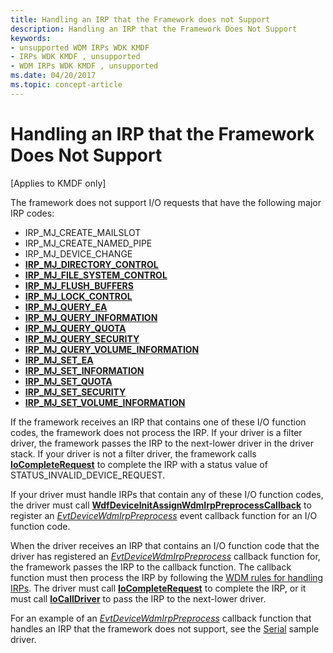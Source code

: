 ```yaml
---
title: Handling an IRP that the Framework does not Support
description: Handling an IRP that the Framework Does Not Support
keywords:
- unsupported WDM IRPs WDK KMDF
- IRPs WDK KMDF , unsupported
- WDM IRPs WDK KMDF , unsupported
ms.date: 04/20/2017
ms.topic: concept-article
---
```


# Handling an IRP that the Framework Does Not Support


\[Applies to KMDF only\]

The framework does not support I/O requests that have the following major IRP codes:

-   IRP\_MJ\_CREATE\_MAILSLOT
-   IRP\_MJ\_CREATE\_NAMED\_PIPE
-   IRP\_MJ\_DEVICE\_CHANGE
-   [**IRP\_MJ\_DIRECTORY\_CONTROL**](../ifs/irp-mj-directory-control.md)
-   [**IRP\_MJ\_FILE\_SYSTEM\_CONTROL**](../kernel/irp-mj-file-system-control.md)
-   [**IRP\_MJ\_FLUSH\_BUFFERS**](../kernel/irp-mj-flush-buffers.md)
-   [**IRP\_MJ\_LOCK\_CONTROL**](../ifs/irp-mj-lock-control.md)
-   [**IRP\_MJ\_QUERY\_EA**](../ifs/irp-mj-query-ea.md)
-   [**IRP\_MJ\_QUERY\_INFORMATION**](../ifs/irp-mj-query-information.md)
-   [**IRP\_MJ\_QUERY\_QUOTA**](../ifs/irp-mj-query-quota.md)
-   [**IRP\_MJ\_QUERY\_SECURITY**](../ifs/irp-mj-query-security.md)
-   [**IRP\_MJ\_QUERY\_VOLUME\_INFORMATION**](../ifs/irp-mj-query-volume-information.md)
-   [**IRP\_MJ\_SET\_EA**](../ifs/irp-mj-set-ea.md)
-   [**IRP\_MJ\_SET\_INFORMATION**](../kernel/irp-mj-set-information.md)
-   [**IRP\_MJ\_SET\_QUOTA**](../ifs/irp-mj-set-quota.md)
-   [**IRP\_MJ\_SET\_SECURITY**](../ifs/irp-mj-set-security.md)
-   [**IRP\_MJ\_SET\_VOLUME\_INFORMATION**](../ifs/irp-mj-set-volume-information.md)

If the framework receives an IRP that contains one of these I/O function codes, the framework does not process the IRP. If your driver is a filter driver, the framework passes the IRP to the next-lower driver in the driver stack. If your driver is not a filter driver, the framework calls [**IoCompleteRequest**](/windows-hardware/drivers/ddi/wdm/nf-wdm-iocompleterequest) to complete the IRP with a status value of STATUS\_INVALID\_DEVICE\_REQUEST.

If your driver must handle IRPs that contain any of these I/O function codes, the driver must call [**WdfDeviceInitAssignWdmIrpPreprocessCallback**](/windows-hardware/drivers/ddi/wdfdevice/nf-wdfdevice-wdfdeviceinitassignwdmirppreprocesscallback) to register an [*EvtDeviceWdmIrpPreprocess*](/windows-hardware/drivers/ddi/wdfdevice/nc-wdfdevice-evt_wdfdevice_wdm_irp_preprocess) event callback function for an I/O function code.

When the driver receives an IRP that contains an I/O function code that the driver has registered an [*EvtDeviceWdmIrpPreprocess*](/windows-hardware/drivers/ddi/wdfdevice/nc-wdfdevice-evt_wdfdevice_wdm_irp_preprocess) callback function for, the framework passes the IRP to the callback function. The callback function must then process the IRP by following the [WDM rules for handling IRPs](../kernel/handling-irps.md). The driver must call [**IoCompleteRequest**](/windows-hardware/drivers/ddi/wdm/nf-wdm-iocompleterequest) to complete the IRP, or it must call [**IoCallDriver**](/windows-hardware/drivers/ddi/wdm/nf-wdm-iocalldriver) to pass the IRP to the next-lower driver.

For an example of an [*EvtDeviceWdmIrpPreprocess*](/windows-hardware/drivers/ddi/wdfdevice/nc-wdfdevice-evt_wdfdevice_wdm_irp_preprocess) callback function that handles an IRP that the framework does not support, see the [Serial](sample-kmdf-drivers.md) sample driver.

 


